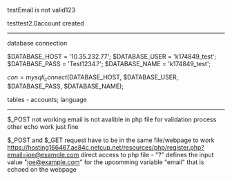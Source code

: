 testEmail is not valid123

testtest2.0account created

---------------------------------------

database connection

$DATABASE_HOST = '10.35.232.77';
$DATABASE_USER = 'k174849_test';
$DATABASE_PASS = 'Test1234.?';
$DATABASE_NAME = 'k174849_test';

$con = mysqli_connect($DATABASE_HOST, $DATABASE_USER, $DATABASE_PASS, $DATABASE_NAME);

tables - accounts; language

---------------------------------------

$_POST not working
email is not avalible in php file for validation process
other echo work just fine

$_POST and $_GET request have to be in the same file/webpage to work
<https://hosting166467.ae84c.netcup.net/resources/php/register.php?email=joe@example.com>
direct access to php file - "?" defines the input value "joe@example.com" for the upcomming variable "email" that is echoed on the webpage

